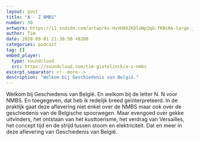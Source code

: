 ```yaml
---
layout: post
title: "A - Z NMBS"
number: 30
artwork: https://i1.sndcdn.com/artworks-HvVH882KDluNp2qG-fKBcRA-large.jpg
author: Tim
date: 2020-09-01 21:30:50 +0200
categories: podcast
tag: []
embed_player:
  type: soundcloud
  src: https://soundcloud.com/tim-gistelinck/a-z-nmbs
excerpt_separator: <!--more-->
description: "Welkom bij Geschiedenis van België."
---
```

Welkom bij Geschiedenis van België. En welkom bij de letter N. N voor NMBS. En toegegeven, dat heb ik redelijk breed geïnterpreteerd. In de praktijk gaat deze aflevering niet enkel over de NMBS maar ook over de geschiedenis van de Belgische spoorwegen. Maar evengoed over gekke uitvinders, het ontstaan van het kusttoerisme, het verdrag van Versailles, het concept tijd en de strijd tussen stoom en elektriciteit. Dat en meer in deze aflevering van Geschiedenis van België.